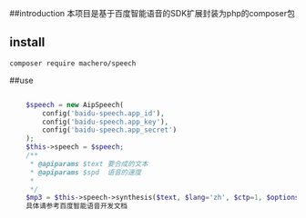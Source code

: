 ##introduction
    本项目是基于百度智能语音的SDK扩展封装为php的composer包

## install
 `composer require machero/speech`

##use
```php

    $speech = new AipSpeech(
        config('baidu-speech.app_id'),
        config('baidu-speech.app_key'),
        config('baidu-speech.app_secret')
    );
    $this->speech = $speech;
    /**
     * @apiparams $text 要合成的文本
     * @apiparams $spd  语音的速度
     *
     */
    $mp3 = $this->speech->synthesis($text, $lang='zh', $ctp=1, $options=array('spd'=>3));
    具体请参考百度智能语音开发文档
```
